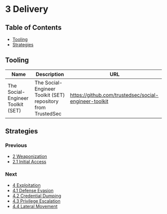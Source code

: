 # 3 Delivery

## Table of Contents

- [Tooling](https://github.com/0xsyr0/Red-Team-Playbooks/blob/master/3-Delivery/3-Delivery.md#tooling)
- [Strategies](https://github.com/0xsyr0/Red-Team-Playbooks/blob/master/3-Delivery/3-Delivery.md#strategies)

## Tooling

| Name | Description | URL |
| --- | --- | --- |
| The Social-Engineer Toolkit (SET) | The Social-Engineer Toolkit (SET) repository from TrustedSec | https://github.com/trustedsec/social-engineer-toolkit |

## Strategies

### Previous

- [2 Weaponization](https://github.com/0xsyr0/Red-Team-Playbooks/blob/master/2-Weaponization/2-Weaponization.md)
- [2.1 Initial Access](https://github.com/0xsyr0/Red-Team-Playbooks/blob/master/2-Weaponization/2.1-Initial-Access.md)

### Next

- [4 Exploitation](https://github.com/0xsyr0/Red-Team-Playbooks/blob/master/4-Exploitation/4-Exploitation.md)
- [4.1 Defense Evasion](https://github.com/0xsyr0/Red-Team-Playbooks/blob/master/4-Exploitation/4.1-Defense-Evasion.md)
- [4.2 Credential Dumping](https://github.com/0xsyr0/Red-Team-Playbooks/blob/master/4-Exploitation/4.2-Credential-Dumping.md)
- [4.3 Privilege Escalation](https://github.com/0xsyr0/Red-Team-Playbooks/blob/master/4-Exploitation/4.3-Privilege-Escalation.md)
- [4.4 Lateral Movement](https://github.com/0xsyr0/Red-Team-Playbooks/blob/master/4-Exploitation/4.4-Lateral-Movement.md)
